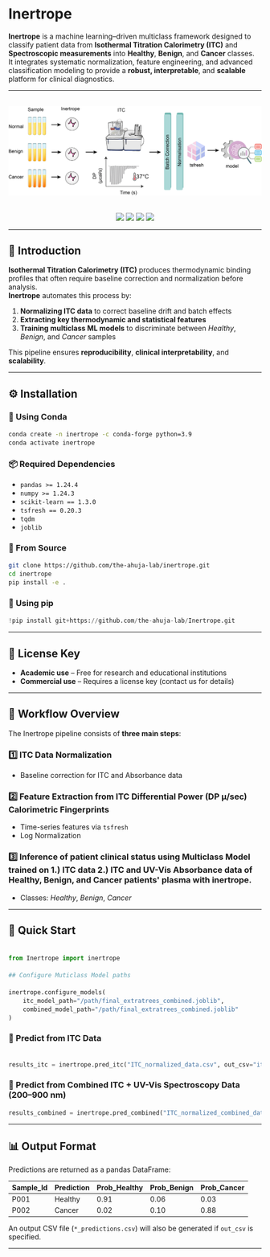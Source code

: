 #  Inertrope

**Inertrope** is a machine learning–driven multiclass framework designed to classify patient data from **Isothermal Titration Calorimetry (ITC)** and **Spectroscopic measurements** into **Healthy**, **Benign**, and **Cancer** classes.  
It integrates systematic normalization, feature engineering, and advanced classification modeling to provide a **robust, interpretable**, and **scalable** platform for clinical diagnostics.

---

<br>
<div align="center">
  <img src="Images/inertrope.png" alt="Inertrope" width="750">
</div>
<br>

<p align="center">
  <img src="https://img.shields.io/badge/License-MIT-blue.svg">
  <img src="https://img.shields.io/badge/docs-passing-green">
  <img src="https://img.shields.io/badge/python-3.9+-blue">
  <a href="https://github.com/the-ahuja-lab/inertrope">
    <img src="https://img.shields.io/badge/Code-Source-black">
  </a>
</p>

---

## 🧩 Introduction

**Isothermal Titration Calorimetry (ITC)** produces thermodynamic binding profiles that often require baseline correction and normalization before analysis.  
**Inertrope** automates this process by:

1. **Normalizing ITC data** to correct baseline drift and batch effects  
2. **Extracting key thermodynamic and statistical features**  
3. **Training multiclass ML models** to discriminate between *Healthy*, *Benign*, and *Cancer* samples  

This pipeline ensures **reproducibility**, **clinical interpretability**, and **scalability**.

---

## ⚙️ Installation

### 🧱 Using Conda

```bash
conda create -n inertrope -c conda-forge python=3.9
conda activate inertrope
```

### 📦 Required Dependencies

- `pandas >= 1.24.4`
- `numpy >= 1.24.3`
- `scikit-learn == 1.3.0`
- `tsfresh == 0.20.3`
- `tqdm`
- `joblib`




### 🧪 From Source

```bash
git clone https://github.com/the-ahuja-lab/inertrope.git
cd inertrope
pip install -e .
```
### 🧪 Using pip

```python
!pip install git+https://github.com/the-ahuja-lab/Inertrope.git
```
---

## 🔑 License Key

- **Academic use** – Free for research and educational institutions  
- **Commercial use** – Requires a license key (contact us for details)

---

## 🚀 Workflow Overview

The Inertrope pipeline consists of **three main steps**:

### 1️⃣ ITC Data Normalization
- Baseline correction for ITC and Absorbance data 


### 2️⃣ Feature Extraction from ITC Differential Power (DP μ/sec) Calorimetric Fingerprints  
- Time-series features via `tsfresh`
- Log Normalization    

### 3️⃣ Inference of patient clinical status using Multiclass Model trained on 1.) ITC data  2.) ITC and UV-Vis Absorbance data of Healthy, Benign, and Cancer patients' plasma with inertrope.
- Classes: *Healthy*, *Benign*, *Cancer*   

---

## 🧬 Quick Start
```python

from Inertrope import inertrope

## Configure Muticlass Model paths  

inertrope.configure_models(
    itc_model_path="/path/final_extratrees_combined.joblib",
    combined_model_path="/path/final_extratrees_combined.joblib"
)
```
### 🧪 Predict from ITC Data

```python

results_itc = inertrope.pred_itc("ITC_normalized_data.csv", out_csv="itc_predictions.csv")
```

### 🔬 Predict from Combined ITC + UV-Vis Spectroscopy Data (200–900 nm)

```python
results_combined = inertrope.pred_combined("ITC_normalized_combined_data.csv", out_csv="combined_predictions.csv")
```

---

## 📊 Output Format

Predictions are returned as a pandas DataFrame:

| Sample_Id | Prediction | Prob_Healthy | Prob_Benign | Prob_Cancer |
|------------|-------------|---------------|---------------|--------------|
| P001 | Healthy | 0.91 | 0.06 | 0.03 |
| P002 | Cancer  | 0.02 | 0.10 | 0.88 |

An output CSV file (`*_predictions.csv`) will also be generated if `out_csv` is specified.

---

